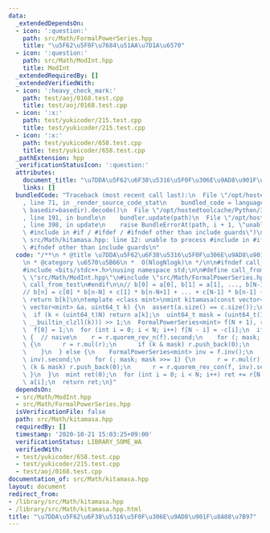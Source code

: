 ```yaml
---
data:
  _extendedDependsOn:
  - icon: ':question:'
    path: src/Math/FormalPowerSeries.hpp
    title: "\u5F62\u5F0F\u7684\u51AA\u7D1A\u6570"
  - icon: ':question:'
    path: src/Math/ModInt.hpp
    title: ModInt
  _extendedRequiredBy: []
  _extendedVerifiedWith:
  - icon: ':heavy_check_mark:'
    path: test/aoj/0168.test.cpp
    title: test/aoj/0168.test.cpp
  - icon: ':x:'
    path: test/yukicoder/215.test.cpp
    title: test/yukicoder/215.test.cpp
  - icon: ':x:'
    path: test/yukicoder/658.test.cpp
    title: test/yukicoder/658.test.cpp
  _pathExtension: hpp
  _verificationStatusIcon: ':question:'
  attributes:
    document_title: "\u7DDA\u5F62\u6F38\u5316\u5F0F\u306E\u9AD8\u901F\u8A08\u7B97"
    links: []
  bundledCode: "Traceback (most recent call last):\n  File \"/opt/hostedtoolcache/Python/3.9.0/x64/lib/python3.9/site-packages/onlinejudge_verify/documentation/build.py\"\
    , line 71, in _render_source_code_stat\n    bundled_code = language.bundle(stat.path,\
    \ basedir=basedir).decode()\n  File \"/opt/hostedtoolcache/Python/3.9.0/x64/lib/python3.9/site-packages/onlinejudge_verify/languages/cplusplus.py\"\
    , line 191, in bundle\n    bundler.update(path)\n  File \"/opt/hostedtoolcache/Python/3.9.0/x64/lib/python3.9/site-packages/onlinejudge_verify/languages/cplusplus_bundle.py\"\
    , line 398, in update\n    raise BundleErrorAt(path, i + 1, \"unable to process\
    \ #include in #if / #ifdef / #ifndef other than include guards\")\nonlinejudge_verify.languages.cplusplus_bundle.BundleErrorAt:\
    \ src/Math/kitamasa.hpp: line 12: unable to process #include in #if / #ifdef /\
    \ #ifndef other than include guards\n"
  code: "/**\n * @title \u7DDA\u5F62\u6F38\u5316\u5F0F\u306E\u9AD8\u901F\u8A08\u7B97\
    \n * @category \u6570\u5B66\n *  O(NlogNlogk)\n */\n\n#ifndef call_from_test\n\
    #include <bits/stdc++.h>\nusing namespace std;\n\n#define call_from_test\n#include\
    \ \"src/Math/ModInt.hpp\"\n#include \"src/Math/FormalPowerSeries.hpp\"\n#undef\
    \ call_from_test\n#endif\n\n// b[0] = a[0], b[1] = a[1], ..., b[N-1] = a[N-1]\n\
    // b[n] = c[0] * b[n-N] + c[1] * b[n-N+1] + ... + c[N-1] * b[n-1] (n >= N)\n//\
    \ return b[k]\n\ntemplate <class mint>\nmint kitamasa(const vector<mint> &c, const\
    \ vector<mint> &a, uint64_t k) {\n  assert(a.size() == c.size());\n  int N = a.size();\n\
    \  if (k < (uint64_t)N) return a[k];\n  uint64_t mask = (uint64_t(1) << (63 -\
    \ __builtin_clzll(k))) >> 1;\n  FormalPowerSeries<mint> f(N + 1), r({1, 0});\n\
    \  f[0] = 1;\n  for (int i = 0; i < N; i++) f[N - i] = -c[i];\n  if (N < 1024)\
    \ {  // naive\n    r = r.quorem_rev_n(f).second;\n    for (; mask; mask >>= 1)\
    \ {\n      r = r.mul(r);\n      if (k & mask) r.push_back(0);\n      r = r.quorem_rev_n(f).second;\n\
    \    }\n  } else {\n    FormalPowerSeries<mint> inv = f.inv();\n    r = r.quorem_rev_con(f,\
    \ inv).second;\n    for (; mask; mask >>= 1) {\n      r = r.mul(r);\n      if\
    \ (k & mask) r.push_back(0);\n      r = r.quorem_rev_con(f, inv).second;\n   \
    \ }\n  }\n  mint ret(0);\n  for (int i = 0; i < N; i++) ret += r[N - i - 1] *\
    \ a[i];\n  return ret;\n}"
  dependsOn:
  - src/Math/ModInt.hpp
  - src/Math/FormalPowerSeries.hpp
  isVerificationFile: false
  path: src/Math/kitamasa.hpp
  requiredBy: []
  timestamp: '2020-10-21 15:03:25+09:00'
  verificationStatus: LIBRARY_SOME_WA
  verifiedWith:
  - test/yukicoder/658.test.cpp
  - test/yukicoder/215.test.cpp
  - test/aoj/0168.test.cpp
documentation_of: src/Math/kitamasa.hpp
layout: document
redirect_from:
- /library/src/Math/kitamasa.hpp
- /library/src/Math/kitamasa.hpp.html
title: "\u7DDA\u5F62\u6F38\u5316\u5F0F\u306E\u9AD8\u901F\u8A08\u7B97"
---
```

